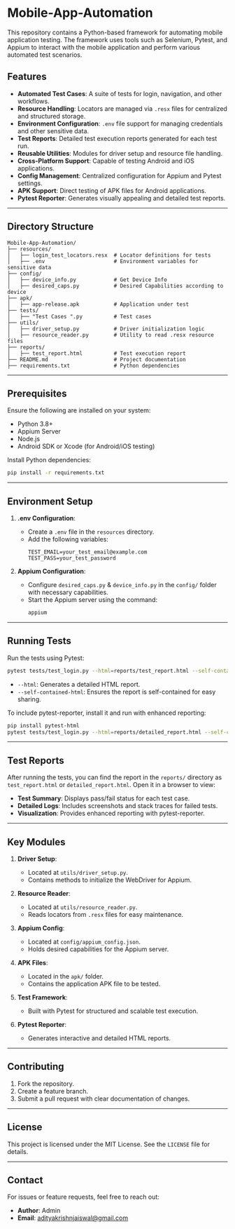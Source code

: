 # Mobile-App-Automation

This repository contains a Python-based framework for automating mobile application testing. The framework uses tools such as Selenium, Pytest, and Appium to interact with the mobile application and perform various automated test scenarios.

## Features

- **Automated Test Cases**: A suite of tests for login, navigation, and other workflows.
- **Resource Handling**: Locators are managed via `.resx` files for centralized and structured storage.
- **Environment Configuration**: `.env` file support for managing credentials and other sensitive data.
- **Test Reports**: Detailed test execution reports generated for each test run.
- **Reusable Utilities**: Modules for driver setup and resource file handling.
- **Cross-Platform Support**: Capable of testing Android and iOS applications.
- **Config Management**: Centralized configuration for Appium and Pytest settings.
- **APK Support**: Direct testing of APK files for Android applications.
- **Pytest Reporter**: Generates visually appealing and detailed test reports.

---

## Directory Structure

```
Mobile-App-Automation/
├── resources/
│   ├── login_test_locators.resx  # Locator definitions for tests
│   ├── .env                      # Environment variables for sensitive data
├── config/
│   ├── device_info.py            # Get Device Info
│   ├── desired_caps.py           # Desired Capabilities according to device 
├── apk/
│   ├── app-release.apk           # Application under test
├── tests/
│   ├── "Test Cases ".py          # Test cases
├── utils/
│   ├── driver_setup.py           # Driver initialization logic
│   ├── resource_reader.py        # Utility to read .resx resource files
├── reports/
│   ├── test_report.html          # Test execution report
├── README.md                     # Project documentation
├── requirements.txt              # Python dependencies
```

---

## Prerequisites

Ensure the following are installed on your system:

- Python 3.8+
- Appium Server
- Node.js
- Android SDK or Xcode (for Android/iOS testing)

Install Python dependencies:

```bash
pip install -r requirements.txt
```

---

## Environment Setup

1. **.env Configuration**:
   - Create a `.env` file in the `resources` directory.
   - Add the following variables:
     ```env
     TEST_EMAIL=your_test_email@example.com
     TEST_PASS=your_test_password
     ```

2. **Appium Configuration**:
   - Configure `desired_caps.py` & `device_info.py` in the `config/` folder with necessary capabilities.
   - Start the Appium server using the command:
     ```bash
     appium
     ```

---

## Running Tests

Run the tests using Pytest:

```bash
pytest tests/test_login.py --html=reports/test_report.html --self-contained-html
```

- `--html`: Generates a detailed HTML report.
- `--self-contained-html`: Ensures the report is self-contained for easy sharing.

To include pytest-reporter, install it and run with enhanced reporting:

```bash
pip install pytest-html
pytest tests/test_login.py --html=reports/detailed_report.html --self-contained-html
```

---

## Test Reports

After running the tests, you can find the report in the `reports/` directory as `test_report.html` or `detailed_report.html`. Open it in a browser to view:

- **Test Summary**: Displays pass/fail status for each test case.
- **Detailed Logs**: Includes screenshots and stack traces for failed tests.
- **Visualization**: Provides enhanced reporting with pytest-reporter.

---

## Key Modules

1. **Driver Setup**:
   - Located at `utils/driver_setup.py`.
   - Contains methods to initialize the WebDriver for Appium.

2. **Resource Reader**:
   - Located at `utils/resource_reader.py`.
   - Reads locators from `.resx` files for easy maintenance.

3. **Appium Config**:
   - Located at `config/appium_config.json`.
   - Holds desired capabilities for the Appium server.

4. **APK Files**:
   - Located in the `apk/` folder.
   - Contains the application APK file to be tested.

5. **Test Framework**:
   - Built with Pytest for structured and scalable test execution.

6. **Pytest Reporter**:
   - Generates interactive and detailed HTML reports.

---

## Contributing

1. Fork the repository.
2. Create a feature branch.
3. Submit a pull request with clear documentation of changes.

---

## License

This project is licensed under the MIT License. See the `LICENSE` file for details.

---

## Contact

For issues or feature requests, feel free to reach out:
- **Author**: Admin
- **Email**: adityakrishnjaiswal@gmail.com

